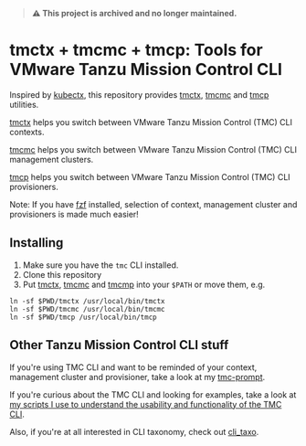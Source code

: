 > **⚠️ This project is archived and no longer maintained.**

# tmctx + tmcmc + tmcp: Tools for VMware Tanzu Mission Control CLI

Inspired by [kubectx](https://github.com/ahmetb/kubectx), this repository provides [tmctx](tmcctx), [tmcmc](tmcmc) and [tmcp](tmcp) utilities.

[tmctx](tmcctx) helps you switch between VMware Tanzu Mission Control (TMC) CLI contexts.

[tmcmc](tmcmc) helps you switch between VMware Tanzu Mission Control (TMC) CLI management clusters.

[tmcp](tmcp) helps you switch between VMware Tanzu Mission Control (TMC) CLI provisioners.

Note: If you have [fzf](https://github.com/junegunn/fzf) installed, selection of context, management cluster and provisioners is made much easier!

## Installing
1. Make sure you have the `tmc` CLI installed.
2. Clone this repository
3. Put [tmctx](tmcctx), [tmcmc](tmcmc) and [tmcmp](tmcmp) into your `$PATH` or move them, e.g.
```shell
ln -sf $PWD/tmctx /usr/local/bin/tmctx
ln -sf $PWD/tmcmc /usr/local/bin/tmcmc
ln -sf $PWD/tmcp /usr/local/bin/tmcp
```

## Other Tanzu Mission Control CLI stuff
If you're using TMC CLI and want to be reminded of your context, management cluster and provisioner, take a look at my [tmc-prompt](https://github.com/ali5ter/tmc-prompt).

If you're curious about the TMC CLI and looking for examples, take a look at [my scripts I use to understand the usability and functionality of the TMC CLI](https://github.com/ali5ter/vmware_scripts/tree/master/tmc).

Also, if you're at all interested in CLI taxonomy, check out [cli_taxo](https://github.com/ali5ter/cli_taxo).

